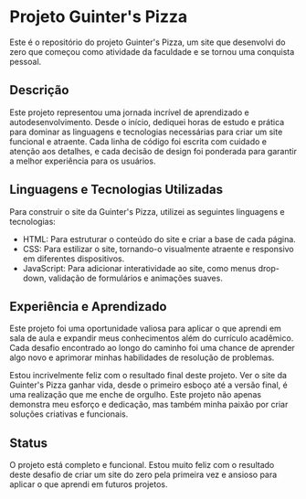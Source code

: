 # Projeto Guinter's Pizza

Este é o repositório do projeto Guinter's Pizza, um site que desenvolvi do zero que começou como atividade da faculdade e se tornou uma conquista pessoal. 

## Descrição

Este projeto representou uma jornada incrível de aprendizado e autodesenvolvimento. Desde o início, dediquei horas de estudo e prática para dominar as linguagens e tecnologias necessárias para criar um site funcional e atraente. Cada linha de código foi escrita com cuidado e atenção aos detalhes, e cada decisão de design foi ponderada para garantir a melhor experiência para os usuários.

## Linguagens e Tecnologias Utilizadas

Para construir o site da Guinter's Pizza, utilizei as seguintes linguagens e tecnologias:

- HTML: Para estruturar o conteúdo do site e criar a base de cada página.
- CSS: Para estilizar o site, tornando-o visualmente atraente e responsivo em diferentes dispositivos.
- JavaScript: Para adicionar interatividade ao site, como menus drop-down, validação de formulários e animações suaves.

## Experiência e Aprendizado

Este projeto foi uma oportunidade valiosa para aplicar o que aprendi em sala de aula e expandir meus conhecimentos além do currículo acadêmico. Cada desafio encontrado ao longo do caminho foi uma chance de aprender algo novo e aprimorar minhas habilidades de resolução de problemas. 

Estou incrivelmente feliz com o resultado final deste projeto. Ver o site da Guinter's Pizza ganhar vida, desde o primeiro esboço até a versão final, é uma realização que me enche de orgulho. Este projeto não apenas demonstra meu esforço e dedicação, mas também minha paixão por criar soluções criativas e funcionais.

## Status

O projeto está completo e funcional. Estou muito feliz com o resultado deste desafio de criar um site do zero pela primeira vez e ansioso para aplicar o que aprendi em futuros projetos.




